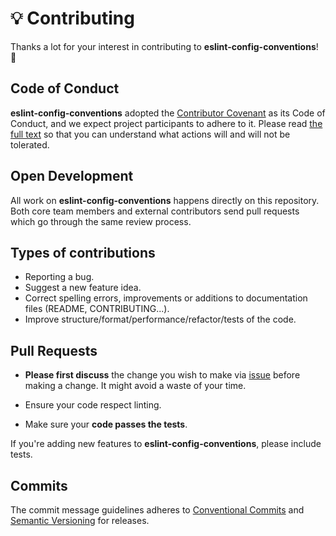 # 💡 Contributing

Thanks a lot for your interest in contributing to **eslint-config-conventions**! 🎉

## Code of Conduct

**eslint-config-conventions** adopted the [Contributor Covenant](https://www.contributor-covenant.org/) as its Code of Conduct, and we expect project participants to adhere to it. Please read [the full text](./CODE_OF_CONDUCT.md) so that you can understand what actions will and will not be tolerated.

## Open Development

All work on **eslint-config-conventions** happens directly on this repository. Both core team members and external contributors send pull requests which go through the same review process.

## Types of contributions

- Reporting a bug.
- Suggest a new feature idea.
- Correct spelling errors, improvements or additions to documentation files (README, CONTRIBUTING...).
- Improve structure/format/performance/refactor/tests of the code.

## Pull Requests

- **Please first discuss** the change you wish to make via [issue](https://github.com/Divlo/eslint-config-conventions/issues) before making a change. It might avoid a waste of your time.

- Ensure your code respect linting.

- Make sure your **code passes the tests**.

If you're adding new features to **eslint-config-conventions**, please include tests.

## Commits

The commit message guidelines adheres to [Conventional Commits](https://www.conventionalcommits.org/) and [Semantic Versioning](https://semver.org/) for releases.
